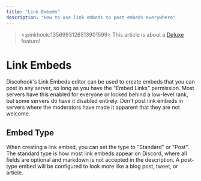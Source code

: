 ```yaml
---
title: "Link Embeds"
description: "How to use link embeds to post embeds everywhere"
---
```


> <:pinkhook:1356993126513901599> This article is about a [Deluxe](discohook://deluxe) feature!

# Link Embeds

Discohook's Link Embeds editor can be used to create embeds that you can post in any server, so long as you have the "Embed Links" permission. Most servers have this enabled for everyone or locked behind a low-level rank, but some servers do have it disabled entirely. Don't post link embeds in servers where the moderators have made it apparent that they are not welcome.

## Embed Type

When creating a link embed, you can set the type to "Standard" or "Post". The standard type is how most link embeds appear on Discord, where all fields are optional and markdown is not accepted in the description. A post-type embed will be configured to look more like a blog post, tweet, or article.

